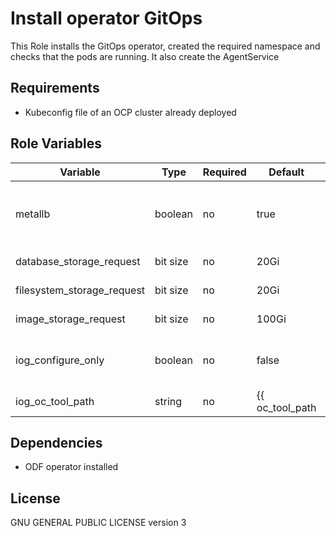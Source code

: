 Install operator GitOps
=========

This Role installs the GitOps operator, created the required namespace and checks that the pods are running.
It also create the AgentService


Requirements
------------

* Kubeconfig file of an OCP cluster already deployed

Role Variables
--------------

Variable | Type | Required | Default | Descrition
---------|------|-----------|---------|------------
metallb | boolean | no | true | Set it to true to modify the Provisioning resource to allow the Bare Metal Operator to watch all namespaces.
database_storage_request | bit size | no | 20Gi | Database storage size for the AgentService.
filesystem_storage_request | bit size | no |  20Gi | Filesystem storage size for the AgentService.
image_storage_request | bit size | no | 100Gi | Image storage for the AgentService.
iog_configure_only | boolean | no | false | Set it to skip installing the Gitops Operator and run only the configuration actions.
iog_oc_tool_path | string | no | {{ oc_tool_path | default('/usr/local/bin/oc') }} | Path to the OpenShift Command Line Interface binary.


Dependencies
------------

* ODF operator installed

License
-------

GNU GENERAL PUBLIC LICENSE version 3
